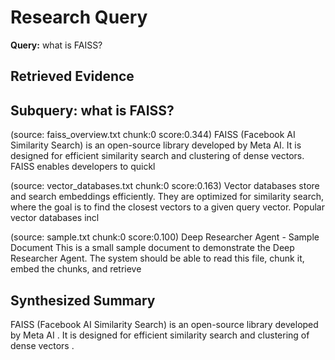 # Research Query

**Query:** what is FAISS?


## Retrieved Evidence


## Subquery: what is FAISS?

(source: faiss_overview.txt chunk:0 score:0.344)
FAISS (Facebook AI Similarity Search) is an open-source library developed by Meta AI. It is designed for efficient similarity search and clustering of dense vectors. FAISS enables developers to quickl

(source: vector_databases.txt chunk:0 score:0.163)
Vector databases store and search embeddings efficiently. They are optimized for similarity search, where the goal is to find the closest vectors to a given query vector. Popular vector databases incl

(source: sample.txt chunk:0 score:0.100)
Deep Researcher Agent - Sample Document This is a small sample document to demonstrate the Deep Researcher Agent. The system should be able to read this file, chunk it, embed the chunks, and retrieve 


## Synthesized Summary


 FAISS (Facebook AI Similarity Search) is an open-source library developed by Meta AI . It is designed for efficient similarity search and clustering of dense vectors .